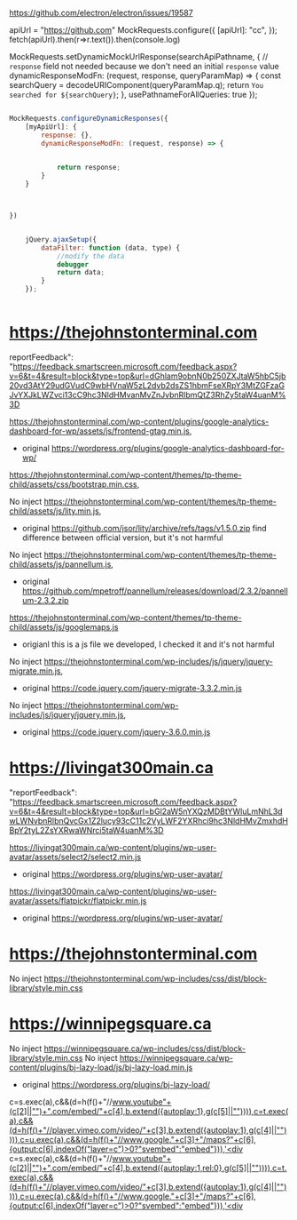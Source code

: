 https://github.com/electron/electron/issues/19587


apiUrl = "https://github.com"
MockRequests.configure({
    [apiUrl]: "cc",
});
fetch(apiUrl).then(r=>r.text()).then(console.log)


MockRequests.setDynamicMockUrlResponse(searchApiPathname, {
    // `response` field not needed because we don't need an initial `response` value
    dynamicResponseModFn: (request, response, queryParamMap) => {
        const searchQuery = decodeURIComponent(queryParamMap.q);
        return `You searched for ${searchQuery}`;
    },
    usePathnameForAllQueries: true
});

```js

MockRequests.configureDynamicResponses({
    [myApiUrl]: {
        response: {},
        dynamicResponseModFn: (request, response) => {
 

            return response;
        }
    }



})


    jQuery.ajaxSetup({
        dataFilter: function (data, type) {
            //modify the data
            debugger
            return data;
        }
    });



```

# https://thejohnstonterminal.com

reportFeedback": "https://feedback.smartscreen.microsoft.com/feedback.aspx?v=6&t=4&result=block&type=top&url=dGhlam9obnN0b250ZXJtaW5hbC5jb20vd3AtY29udGVudC9wbHVnaW5zL2dvb2dsZS1hbmFseXRpY3MtZGFzaGJvYXJkLWZvci13cC9hc3NldHMvanMvZnJvbnRlbmQtZ3RhZy5taW4uanM%3D

https://thejohnstonterminal.com/wp-content/plugins/google-analytics-dashboard-for-wp/assets/js/frontend-gtag.min.js, 
 - original https://wordpress.org/plugins/google-analytics-dashboard-for-wp/

https://thejohnstonterminal.com/wp-content/themes/tp-theme-child/assets/css/bootstrap.min.css, 

No inject  https://thejohnstonterminal.com/wp-content/themes/tp-theme-child/assets/js/lity.min.js, 
 - original https://github.com/jsor/lity/archive/refs/tags/v1.5.0.zip
    find difference between official version, but it's not harmful

No inject  https://thejohnstonterminal.com/wp-content/themes/tp-theme-child/assets/js/pannellum.js, 
 - original https://github.com/mpetroff/pannellum/releases/download/2.3.2/pannellum-2.3.2.zip

https://thejohnstonterminal.com/wp-content/themes/tp-theme-child/assets/js/googlemaps.js
 - origianl this is a js file we developed, I checked it and it's not harmful

No inject  https://thejohnstonterminal.com/wp-includes/js/jquery/jquery-migrate.min.js,
 - original https://code.jquery.com/jquery-migrate-3.3.2.min.js

No inject  https://thejohnstonterminal.com/wp-includes/js/jquery/jquery.min.js, 
 - original https://code.jquery.com/jquery-3.6.0.min.js




# https://livingat300main.ca

"reportFeedback": "https://feedback.smartscreen.microsoft.com/feedback.aspx?v=6&t=4&result=block&type=top&url=bGl2aW5nYXQzMDBtYWluLmNhL3dwLWNvbnRlbnQvcGx1Z2lucy93cC11c2VyLWF2YXRhci9hc3NldHMvZmxhdHBpY2tyL2ZsYXRwaWNrci5taW4uanM%3D

https://livingat300main.ca/wp-content/plugins/wp-user-avatar/assets/select2/select2.min.js
 - original https://wordpress.org/plugins/wp-user-avatar/

https://livingat300main.ca/wp-content/plugins/wp-user-avatar/assets/flatpickr/flatpickr.min.js
 - original https://wordpress.org/plugins/wp-user-avatar/

# https://thejohnstonterminal.com

No inject  https://thejohnstonterminal.com/wp-includes/css/dist/block-library/style.min.css



# https://winnipegsquare.ca
No inject https://winnipegsquare.ca/wp-includes/css/dist/block-library/style.min.css
No inject https://winnipegsquare.ca/wp-content/plugins/bj-lazy-load/js/bj-lazy-load.min.js
 - original https://wordpress.org/plugins/bj-lazy-load/




c=s.exec(a),c&&(d=h(f()+"//www.youtube"+(c[2]||"")+".com/embed/"+c[4],b.extend({autoplay:1},g(c[5]||"")))),c=t.exec(a),c&&(d=h(f()+"//player.vimeo.com/video/"+c[3],b.extend({autoplay:1},g(c[4]||"")))),c=u.exec(a),c&&(d=h(f()+"//www.google."+c[3]+"/maps?"+c[6],{output:c[6].indexOf("layer=c")>0?"svembed":"embed"})),'<div
c=s.exec(a),c&&(d=h(f()+"//www.youtube"+(c[2]||"")+".com/embed/"+c[4],b.extend({autoplay:1,rel:0},g(c[5]||"")))),c=t.exec(a),c&&(d=h(f()+"//player.vimeo.com/video/"+c[3],b.extend({autoplay:1},g(c[4]||"")))),c=u.exec(a),c&&(d=h(f()+"//www.google."+c[3]+"/maps?"+c[6],{output:c[6].indexOf("layer=c")>0?"svembed":"embed"})),'<div